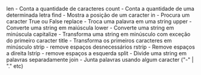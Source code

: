 len - Conta a quantidade de caracteres
count - Conta a quantidade de uma determinada letra
find - Mostra a posição de um caracter
in - Procura um caracter True ou False
replace - Troca uma palavra em uma string
upper - Converte uma string em maiúscula
lower - Converte uma string em minúscula
capitalize - Transforma uma string em minúsculo com exceção do primeiro caracter
title - Transforma os primeiros caracteres em minúsculo
strip - remove espaços desnecessários
rstrip - Remove espaços a direita
lstrip - remove espaços a esquerda
split - Divide uma string em palavras separadamente
join - Junta palavras usando algum caracter ("-"  |  "."   etc)
